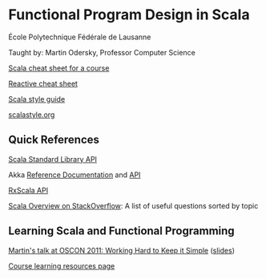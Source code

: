 # Functional Program Design in Scala

École Polytechnique Fédérale de Lausanne

Taught by:    Martin Odersky, Professor
Computer Science

[Scala cheat sheet for a course](https://github.com/lampepfl/progfun-wiki/blob/gh-pages/CheatSheet.md)

[Reactive cheat sheet](https://github.com/sjuvekar/reactive-programming-scala/blob/master/ReactiveCheatSheet.md)

[Scala style guide](https://www.coursera.org/learn/progfun2/supplement/nvyNk/scala-style-guide)

[scalastyle.org](http://www.scalastyle.org/)

## Quick References

[Scala Standard Library API](http://www.scala-lang.org/api/current/)

Akka [Reference Documentation](http://doc.akka.io/docs/akka/2.4.2/scala.html) and [API](http://doc.akka.io/api/akka/2.4.2/)

[RxScala API](http://reactivex.io/rxscala/scaladoc/index.html#rx.lang.scala.Observable)

[Scala Overview on StackOverflow](http://stackoverflow.com/tags/scala/info): A list of useful questions sorted by topic

## Learning Scala and Functional Programming

[Martin's talk at OSCON 2011: Working Hard to Keep it Simple](https://www.youtube.com/watch?v=3jg1AheF4n0) ([slides](http://www.slideshare.net/Odersky/oscon-keynote-working-hard-to-keep-it-simple))

[Course learning resources page](https://www.coursera.org/learn/progfun2/supplement/YjHni/learning-resources)

